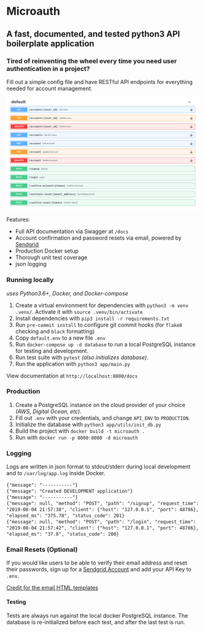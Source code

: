 
# Microauth
## A fast, documented, and tested python3 API boilerplate application

### Tired of reinventing the wheel every time you need user authentication in a project?

Fill out a simple config file and have RESTful API endpoints for everything needed for account management.

![Screenshot](./.github/documentation.png)


Features:

* Full API documentation via Swagger at `/docs`
* Account confirmation and password resets via email, powered by [Sendgrid](https://sendgrid.com)
* Production Docker setup
* Thorough unit test coverage
* json logging

### Running locally

_uses Python3.6+, Docker, and Docker-compose_

1.  Create a virtual environment for dependencies with `python3 -m venv .venv/`. Activate it with `source .venv/bin/activate`
2.  Install dependencies with `pip3 install -r requirements.txt`
3.  Run `pre-commit install` to configure git commit hooks (for `flake8` checking and `black` formatting)
4.  Copy `default.env` to a new file `.env`
5.  Run `docker-compose up -d database` to run a local PostgreSQL instance for testing and development.
6.  Run test suite with `pytest` _(also initializes database)_.
7.  Run the application with `python3 app/main.py`

View documentation at `http://localhost:8000/docs`

### Production

1.  Create a PostgreSQL instance on the cloud provider of your choice _(AWS, Digital Ocean, etc)_.
2.  Fill out `.env` with your credentials, and change `API_ENV` to `PRODUCTION`.
3.  Initialize the database with `python3 app/utils/init_db.py`
4.  Build the project with `docker build -t microauth .`
5.  Run with `docker run -p 8000:8000 -d microauth`


### Logging

Logs are written in json format to stdout/stderr during local development and to `/var/log/app.log` inside Docker.

```
{"message": "-----------"}
{"message": "Created DEVELOPMENT application"}
{"message": "-----------"}
{"message": null, "method": "POST", "path": "/signup", "request_time": "2019-08-04 21:57:38", "client": {"host": "127.0.0.1", "port": 48786}, "elapsed_ms": "375.78", "status_code": 201}
{"message": null, "method": "POST", "path": "/login", "request_time": "2019-08-04 21:57:42", "client": {"host": "127.0.0.1", "port": 48786}, "elapsed_ms": "37.8", "status_code": 200}
```

### Email Resets (Optional)

If you would like users to be able to verify their email address and reset their passwords, sign up for a [Sendgrid Account](https://sendgrid.com) and add your API Key to `.env`.

[Credit for the email HTML templates](https://github.com/wildbit/postmark-templates)


#### Testing

Tests are always run against the local docker PostgreSQL instance. The database is re-initialized before each test, and after the last test is run.